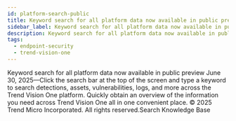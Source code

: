 ```yaml
---
id: platform-search-public
title: Keyword search for all platform data now available in public preview
sidebar_label: Keyword search for all platform data now available in public preview
description: Keyword search for all platform data now available in public preview
tags:
  - endpoint-security
  - trend-vision-one
---
```


 Keyword search for all platform data now available in public preview June 30, 2025—Click the search bar at the top of the screen and type a keyword to search detections, assets, vulnerabilities, logs, and more across the Trend Vision One platform. Quickly obtain an overview of the information you need across Trend Vision One all in one convenient place. © 2025 Trend Micro Incorporated. All rights reserved.Search Knowledge Base